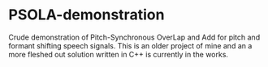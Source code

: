 # PSOLA-demonstration
Crude demonstration of Pitch-Synchronous OverLap and Add for pitch and formant shifting speech signals. This is an older project of mine and an a more fleshed out solution written in C++ is currently in the works.
